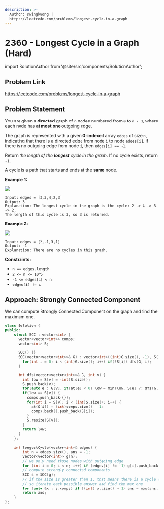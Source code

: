 ```yaml
---
description: >-
  Author: @wingkwong |
  https://leetcode.com/problems/longest-cycle-in-a-graph
---
```


# 2360 - Longest Cycle in a Graph (Hard)

import SolutionAuthor from '@site/src/components/SolutionAuthor';

## Problem Link

https://leetcode.com/problems/longest-cycle-in-a-graph

## Problem Statement

You are given a **directed** graph of `n` nodes numbered from `0` to `n - 1`, where each node has **at most one** outgoing edge.

The graph is represented with a given **0-indexed** array `edges` of size `n`, indicating that there is a directed edge from node `i` to node `edges[i]`. If there is no outgoing edge from node `i`, then `edges[i] == -1`.

Return _the length of the **longest** cycle in the graph_. If no cycle exists, return `-1`.

A cycle is a path that starts and ends at the **same** node.

**Example 1:**

![](https://assets.leetcode.com/uploads/2022/06/08/graph4drawio-5.png)

```
Input: edges = [3,3,4,2,3]
Output: 3
Explanation: The longest cycle in the graph is the cycle: 2 -> 4 -> 3 -> 2.
The length of this cycle is 3, so 3 is returned.
```

**Example 2:**

![](https://assets.leetcode.com/uploads/2022/06/07/graph4drawio-1.png)

```
Input: edges = [2,-1,3,1]
Output: -1
Explanation: There are no cycles in this graph.
```

**Constraints:**

* `n == edges.length`
* `2 <= n <= 10^5`
* `-1 <= edges[i] < n`
* `edges[i] != i`

## Approach: Strongly Connected Component

We can compute Strongly Connected Component on the graph and find the maximum one. 

<SolutionAuthor name="@wingkwong"/>

```cpp
class Solution {
public:
    struct SCC : vector<int> {
      vector<vector<int>> comps;
      vector<int> S;

      SCC() {}
      SCC(vector<vector<int>>& G) : vector<int>((int)G.size(), -1), S((int)G.size()) {
        for(int i = 0; i < (int)G.size(); i++) if(!S[i]) dfs(G, i);
      }

      int dfs(vector<vector<int>>& G, int v) {
        int low = S[v] = (int)S.size();
        S.push_back(v);
        for(auto e : G[v]) if(at(e) < 0) low = min(low, S[e] ?: dfs(G, e));
        if(low == S[v]) {
          comps.push_back({});
          for(int i = S[v]; i < (int)S.size(); i++) {
            at(S[i]) = (int)comps.size() - 1;
            comps.back().push_back(S[i]);
          }
          S.resize(S[v]);
        }
        return low;
      }
    };
    
    int longestCycle(vector<int>& edges) {
        int n = edges.size(), ans = -1;
        vector<vector<int>> g(n);
		// we only need those nodes with outgoing edge
        for (int i = 0; i < n; i++) if (edges[i] != -1) g[i].push_back(edges[i]);
		// compute strongly connected components
        SCC s = SCC(g);
		// if the size is greater than 1, that means there is a cycle (which has at least two nodes)
		// so iterate each possible answer and find the max one
        for (auto &x : s.comps) if ((int) x.size() > 1) ans = max(ans, (int) x.size());
        return ans;
    }
};
```